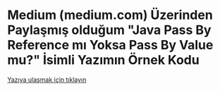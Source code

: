 # Medium (medium.com) Üzerinden Paylaşmış olduğum "Java Pass By Reference mı Yoksa Pass By Value mu?" İsimli Yazımın Örnek Kodu

[Yazıya ulaşmak için tıklayın](https://medium.com/@metinalniacik/java-pass-by-reference-m%C4%B1-yoksa-pass-by-value-mu-a0f8935772b5)

